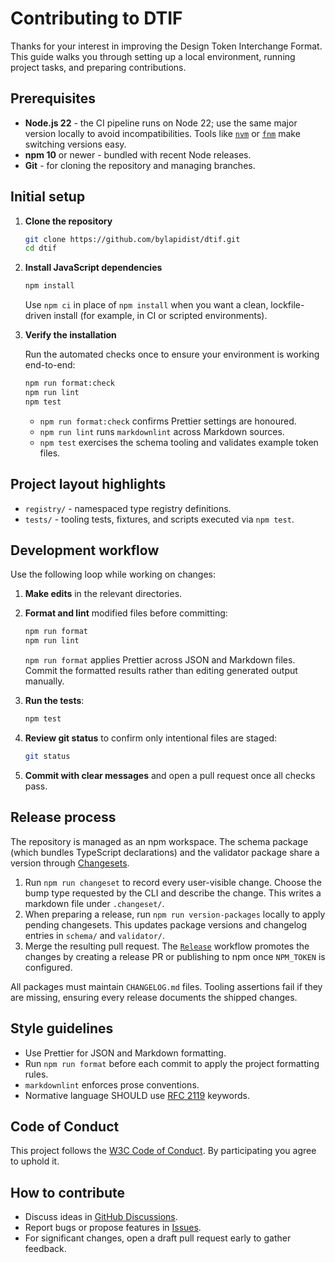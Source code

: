 # Contributing to DTIF

Thanks for your interest in improving the Design Token Interchange Format. This guide walks you through setting up a local
environment, running project tasks, and preparing contributions.

## Prerequisites

- **Node.js 22** - the CI pipeline runs on Node 22; use the same major version locally to avoid incompatibilities. Tools like
  [`nvm`](https://github.com/nvm-sh/nvm) or [`fnm`](https://github.com/Schniz/fnm) make switching versions easy.
- **npm 10** or newer - bundled with recent Node releases.
- **Git** - for cloning the repository and managing branches.

## Initial setup

1. **Clone the repository**

   ```bash
   git clone https://github.com/bylapidist/dtif.git
   cd dtif
   ```

2. **Install JavaScript dependencies**

   ```bash
   npm install
   ```

   Use `npm ci` in place of `npm install` when you want a clean, lockfile-driven install (for example, in CI or scripted
   environments).

3. **Verify the installation**

   Run the automated checks once to ensure your environment is working end-to-end:

   ```bash
   npm run format:check
   npm run lint
   npm test
   ```

   - `npm run format:check` confirms Prettier settings are honoured.
   - `npm run lint` runs `markdownlint` across Markdown sources.
   - `npm test` exercises the schema tooling and validates example token files.

## Project layout highlights

- `registry/` - namespaced type registry definitions.
- `tests/` - tooling tests, fixtures, and scripts executed via `npm test`.

## Development workflow

Use the following loop while working on changes:

1. **Make edits** in the relevant directories.
2. **Format and lint** modified files before committing:

   ```bash
   npm run format
   npm run lint
   ```

   `npm run format` applies Prettier across JSON and Markdown files. Commit the formatted results rather than editing generated
   output manually.

3. **Run the tests**:

   ```bash
   npm test
   ```

4. **Review git status** to confirm only intentional files are staged:

   ```bash
   git status
   ```

5. **Commit with clear messages** and open a pull request once all checks pass.

## Release process

The repository is managed as an npm workspace. The schema package (which
bundles TypeScript declarations) and the validator package share a version
through [Changesets](https://github.com/changesets/changesets).

1. Run `npm run changeset` to record every user-visible change. Choose the bump type requested by the CLI and describe the
   change. This writes a markdown file under `.changeset/`.
2. When preparing a release, run `npm run version-packages` locally to apply pending changesets. This updates package versions
   and changelog entries in `schema/` and `validator/`.
3. Merge the resulting pull request. The [`Release`](.github/workflows/release.yml) workflow promotes the changes by creating a
   release PR or publishing to npm once `NPM_TOKEN` is configured.

All packages must maintain `CHANGELOG.md` files. Tooling assertions fail if they are missing, ensuring every release documents
the shipped changes.

## Style guidelines

- Use Prettier for JSON and Markdown formatting.
- Run `npm run format` before each commit to apply the project formatting rules.
- `markdownlint` enforces prose conventions.
- Normative language SHOULD use [RFC 2119](https://www.rfc-editor.org/rfc/rfc2119) keywords.

## Code of Conduct

This project follows the [W3C Code of Conduct](https://www.w3.org/Consortium/cepc/). By participating you agree to uphold it.

## How to contribute

- Discuss ideas in [GitHub Discussions](https://github.com/bylapidist/dtif/discussions).
- Report bugs or propose features in [Issues](https://github.com/bylapidist/dtif/issues).
- For significant changes, open a draft pull request early to gather feedback.
